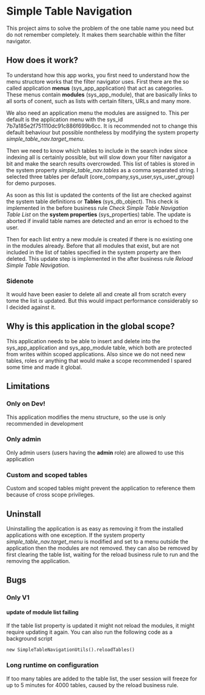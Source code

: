 # Simple Table Navigation

This project aims to solve the problem of the one table name you need but do not remember completely.
It makes them searchable within the filter navigator.

## How does it work?

To understand how this app works, you first need to understand how the menu structore works that the filter navigator uses.
First there are the so called application **menus** (sys_app_application) that act as categories.
These menus contain **modules** (sys_app_module), that are basically links to all sorts of conent, such as lists with certain filters, URLs and many more.

We also need an application menu the modules are assigned to. This per default is the application menu with the sys_id 7b7a185e2f751110dc91c886f699b6cc.
It is recommended not to change this default behaviour but possible nontheless by modifying the system property _simple_table_nav.target_menu_.

Then we need to know which tables to include in the search index since indexing all is certainly possible,
but will slow down your filter navigator a bit and make the search results overcrowded.
This list of tables is stored in the system property _simple_table_nav.tables_ as a comma separated string.
I selected three tables per default (core_company,sys_user,sys_user_group) for demo purposes.

As soon as this list is updated the contents of the list are checked against the system table definitions or **Tables** (sys_db_object).
This check is implemented in the before business rule _Check Simple Table Navigation Table List_ on the **system properties** (sys_properties) table.
The update is aborted if invalid table names are detected and an error is echoed to the user.

Then for each list entry a new module is created if there is no existing one in the modules already.
Before that all modules that exist, but are not included in the list of tables specified in the system property are then deleted.
This update step is implemented in the after business rule _Reload Simple Table Navigation_.

### Sidenote
It would have been easier to delete all and create all from scratch every tome the list is updated.
But this would impact performance considerably so I decided against it.

## Why is this application in the global scope?

This application needs to be able to insert and delete into the sys_app_application and sys_app_module table, which both are protected from writes within scoped applications.
Also since we do not need new tables, roles or anything that would make a scope recommended I spared some time and made it global.

## Limitations

### Only on Dev!

This application modifies the menu structure, so the use is only recommended in development

### Only admin 

Only admin users (users having the **admin** role) are allowed to use this application

### Custom and scoped tables

Custom and scoped tables might prevent the application to reference them because of cross scope privileges.

## Uninstall

Uninstalling the application is as easy as removing it from the installed applications with one exception.
If the system property _simple_table_nav.target_menu_ is modified and set to a menu outside the application then the modules are not removed.
they can also be removed by first clearing the table list, waiting for the reload business rule to run and the removing the application.


## Bugs
### Only V1
#### update of module list failing
If the table list property is updated it might not reload the modules, it might require updating it again.
You can also run the following code as a background script
```
new SimpleTableNavigationUtils().reloadTables()
```
### Long runtime on configuration
If too many tables are added to the table list, the user session will freeze for up to 5 minutes for 4000 tables, caused by the reload business rule.
